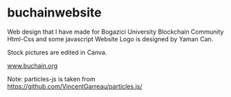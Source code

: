 # buchainwebsite
Web design that I have made for Bogazici University Blockchain Community
Html-Css and some javascript
Website Logo is designed by Yaman Can.

Stock pictures are edited in Canva.

www.buchain.org

Note: particles-js is taken from https://github.com/VincentGarreau/particles.js/

